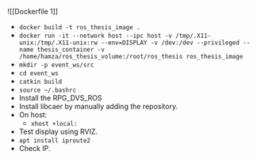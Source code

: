 ![[Dockerfile 1]]
- `docker build -t ros_thesis_image .`
- `docker run -it --network host --ipc host -v /tmp/.X11-unix:/tmp/.X11-unix:rw --env=DISPLAY -v /dev:/dev --privileged --name thesis_container -v /home/hamza/ros_thesis_volume:/root/ros_thesis ros_thesis_image`
- `mkdir -p event_ws/src`
- `cd event_ws`
- `catkin build`
- `source ~/.bashrc`
- Install the RPG_DVS_ROS
- Install libcaer by manually adding the repository.
- On host:
	- `xhost +local:`
- Test display using RVIZ.
- `apt install iproute2`
- Check IP.